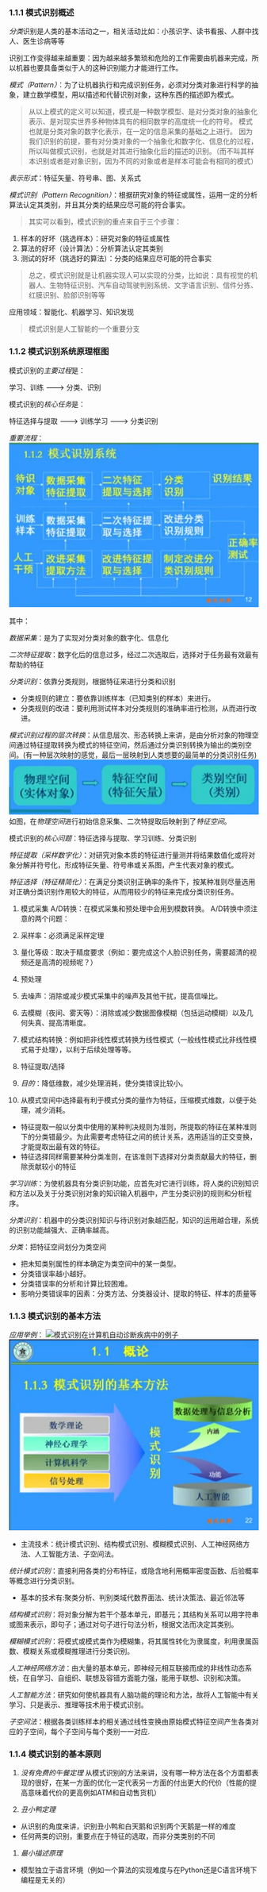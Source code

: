 ### 1.1.1 模式识别概述

*分类*识别是人类的基本活动之一，相关活动比如：小孩识字、读书看报、人群中找人、医生诊病等等

识别工作变得越来越重要：因为越来越多繁琐和危险的工作需要由机器来完成，所以机器也要具备类似于人的这种识别能力才能进行工作。

*模式（Pattern）*：为了让机器执行和完成识别任务，必须对分类对象进行科学的抽象，建立数学模型，用以描述和代替识别对象，这种东西的描述即为模式。

> 从以上模式的定义可以知道，模式是一种数学模型、是对分类对象的抽象化表示、是对现实世界多种物体具有的相同数学的高度统一化的符号。
> 模式也就是分类对象的数字化表示，在一定的信息采集的基础之上进行。
> 因为我们识别的前提，要有对分类对象的一个抽象化和数字化、信息化的过程，所以叫做模式识别，也就是对其进行抽象化后的描述的识别。（而不叫其样本识别或者是对象识别，因为不同的对象或者是样本可能会有相同的模式）

*表示形式*：特征矢量、符号串、图、关系式

*模式识别（Pattern Recognition）*：根据研究对象的特征或属性，运用一定的分析算法认定其类别，并且其分类的结果应尽可能的符合事实。

> 其实可以看到，模式识别的重点来自于三个步骤：
1. 样本的好坏（挑选样本）：研究对象的特征或属性
2. 算法的好坏（设计算法）：分析算法认定其类别
3. 测试的好坏（挑选好的算法）：分类的结果应尽可能的符合事实

> 总之，模式识别就是让机器实现人可以实现的分类，比如说：具有视觉的机器人、生物特征识别、汽车自动驾驶判别系统、文字语言识别、信件分拣、红膜识别、脸部识别等等

应用领域：智能化、机器学习、知识发现
> 模式识别是人工智能的一个重要分支

### 1.1.2 模式识别系统原理框图
模式识别的*主要过程*是：

学习、训练  --->  分类、识别

模式识别的*核心任务*是：

特征选择与提取  --->  训练学习  --->  分类识别

*重要流程*：
![模式识别系统](./1_1_1.png)

其中：

*数据采集*：是为了实现对分类对象的数字化、信息化

*二次特征提取*：数字化后的信息过多，经过二次选取后，选择对于任务最有效最有帮助的特征

*分类识别*：依靠分类规则，根据特征来进行分类和识别

* 分类规则的建立：要依靠训练样本（已知类别的样本）来进行。
* 分类规则的改进：要利用测试样本对分类规则的准确率进行检测，从而进行改进。

*模式识别过程的层次转换*：从信息层次、形态转换上来讲，是由分析对象的物理空间通过特征提取转换为模式的特征空间，然后通过分类识别转换为输出的类别空间。(有一种层次映射的感觉，最后一层映射到人类想要的最简单的分类识别任务)
![模式识别过程的层次转换](./1_1_2.png)
如图，在*物理空间*进行初始信息采集、二次特提取后映射到了*特征空间*。

模式识别的*核心问题*：特征选择与提取、学习训练、分类识别

*特征提取（采样数字化）*：对研究对象本质的特征进行量测并将结果数值化或将对象分解并符号化，形成特征矢量、符号串或关系图，产生代表对象的模式。

*特征选择（特征精简化）*：在满足分类识别正确率的条件下，按某种准则尽量选用对正确分类识别作用较大的特征，从而用较少的特征来完成分类识别任务。

1. 模式采集
  A/D转换：在模式采集和预处理中会用到模数转换。
  A/D转换中须注意的两个问题：
  1. 采样率：必须满足采样定理
  1. 量化等级：取决于精度要求（例如：要完成这个人脸识别任务，需要超清的视频还是高清的视频呢？）

1. 预处理
  1. 去噪声：消除或减少模式采集中的噪声及其他干扰，提高信噪比。
  1. 去模糊（夜间、雾天等）：消除或减少数据图像模糊（包括运动模糊）以及几何失真、提高清晰度。
  1. 模式结构转换：例如把非线性模式转换为线性模式（一般线性模式比非线性模式易于处理），以利于后续处理等等。

1. 特征提取/选择
  1. *目的*：降低维数，减少处理消耗，使分类错误比较小。
  1.  从模式空间中选择最有利于模式分类的量作为特征，压缩模式维数，以便于处理，减少消耗。
  * 特征提取一般以分类中使用的某种判决规则为准则，所提取的特征在某种准则下的分类错最少。为此需要考虑特征之间的统计关系，选用适当的正交变换，才能提取出最有效的特征。
  * 特征选择同样需要某种分类准则，在该准则下选择对分类贡献最大的特征，删除贡献较小的特征

*学习训练*：为使机器具有分类识别功能，应首先对它进行训练，将人类的识别知识和方法以及关于分类识别对象的知识输入机器中，产生分类识别的规则和分析程序。

*分类识别*：机器中的分类识别知识与待识别对象越匹配，知识的运用越合理，系统的识别功能越强大、正确率越高。

*分类*：把特征空间划分为类空间
* 把未知类别属性的样本确定为类空间中的某一类型。
* 分类错误率越小越好。
* 分类错误率的分析和计算比较困难。
* 影响分类错误率的因素：分类方法、分类器设计、提取的特征、样本的质量等

### 1.1.3 模式识别的基本方法

*应用举例*：
![模式识别在计算机自动诊断疾病中的例子](./1_1_3.png)
![模式识别的基本方法](./1_1_4.png)
* 主流技术：统计模式识别、结构模式识别、模糊模式识别、人工神经网络方法、人工智能方法、子空间法。

*统计模式识别*：直接利用各类的分布特征，或隐含地利用概率密度函数、后验概率等概念进行分类识别。
* 基本的技术有:聚类分析、判别类域代数界面法、统计决策法、最近邻法等

*结构模式识别*：将对象分解为若干个基本单元，即基元；其结构关系可以用字符串或图来表示，即句子；通过对句子进行句法分析，根据文法而决定其类别。

*模糊模式识别*：将模式或模式类作为模糊集，将其属性转化为隶属度，利用隶属函数、模糊关系或模糊推理进行分类识别。

*人工神经网络方法*：由大量的基本单元，即神经元相互联接而成的非线性动态系统，在自学习、自组织、联想及容错方面能力强，能用于联想、识别和决策。

*人工智能方法*：研究如何使机器具有人脑功能的理论和方法，故将人工智能中有关学习、只是表示、推理等技术用于模式识别。

*子空间法*：根据各类训练样本的相关通过线性变换由原始模式特征空间产生各类对应的子空间，每个子空间与每个类别一一对应.

### 1.1.4 模式识别的基本原则

1. *没有免费的午餐定理*
  从模式识别的方法来讲，没有哪一种方法在各个方面都表现的很好，在某一方面的优化一定代表另一方面的付出更大的代价（性能的提高意味着代价的更高例如ATM和自动售货机）

1. *丑小鸭定理*
  * 从识别的角度来讲，识别丑小鸭和白天鹅和识别两个天鹅是一样的难度
  * 任何两类的识别，重要点在于特征的选取，而非分类类别的不同

1. *最小描述原理*
  * 模型独立于语言环境（例如一个算法的实现难度与在Python还是C语言环境下编程是无关的）





